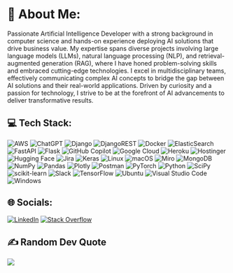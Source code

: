 # 💫 About Me:
Passionate Artificial Intelligence Developer with a strong background in computer science and hands-on experience deploying AI solutions that drive business value. My expertise spans diverse projects involving large language models (LLMs), natural language processing (NLP), and retrieval-augmented generation (RAG), where I have honed problem-solving skills and embraced cutting-edge technologies. I excel in multidisciplinary teams, effectively communicating complex AI concepts to bridge the gap between AI solutions and their real-world applications. Driven by curiosity and a passion for technology, I strive to be at the forefront of AI advancements to deliver transformative results.

## 💻 Tech Stack:
![AWS](https://img.shields.io/badge/AWS-%23FF9900.svg?style=flat&logo=amazon-aws&logoColor=white) ![ChatGPT](https://img.shields.io/badge/ChatGPT-74aa9c?logo=openai&logoColor=white) ![Django](https://img.shields.io/badge/django-%23092E20.svg?style=flat&logo=django&logoColor=white) ![DjangoREST](https://img.shields.io/badge/DJANGO-REST-ff1709?style=flat&logo=django&logoColor=white&color=ff1709&labelColor=gray) ![Docker](https://img.shields.io/badge/docker-%230db7ed.svg?style=flat&logo=docker&logoColor=white) ![ElasticSearch](https://img.shields.io/badge/-ElasticSearch-005571?style=flat&logo=elasticsearch) ![FastAPI](https://img.shields.io/badge/FastAPI-005571?style=flat&logo=fastapi) ![Flask](https://img.shields.io/badge/flask-%23000.svg?style=flat&logo=flask&logoColor=white) ![GitHub Copilot](https://img.shields.io/badge/GitHub%20Copilot-000?logo=githubcopilot&logoColor=fff) ![Google Cloud](https://img.shields.io/badge/Google%20Cloud-%234285F4.svg?style=flat&logo=google-cloud&logoColor=white) ![Heroku](https://img.shields.io/badge/heroku-%23430098.svg?style=flat&logo=heroku&logoColor=white) ![Hostinger](https://img.shields.io/badge/Hostinger-673DE6?logo=hostinger&logoColor=fff) ![Hugging Face](https://img.shields.io/badge/Hugging%20Face-FFD21E?logo=huggingface&logoColor=000) ![Jira](https://img.shields.io/badge/Jira-0052CC?logo=jira&logoColor=fff) ![Keras](https://img.shields.io/badge/Keras-%23D00000.svg?style=flat&logo=Keras&logoColor=white) ![Linux](https://img.shields.io/badge/Linux-FCC624?logo=linux&logoColor=black) ![macOS](https://img.shields.io/badge/macOS-000000?logo=apple&logoColor=F0F0F0) ![Miro](https://img.shields.io/badge/Miro-050038?logo=miro&logoColor=fff) ![MongoDB](https://img.shields.io/badge/MongoDB-%234ea94b.svg?logo=mongodb&logoColor=white) ![NumPy](https://img.shields.io/badge/numpy-%23013243.svg?style=flat&logo=numpy&logoColor=white) ![Pandas](https://img.shields.io/badge/pandas-%23150458.svg?style=flat&logo=pandas&logoColor=white) ![Plotly](https://img.shields.io/badge/Plotly-%233F4F75.svg?style=flat&logo=plotly&logoColor=white) ![Postman](https://img.shields.io/badge/Postman-FF6C37?style=flat&logo=postman&logoColor=white) ![PyTorch](https://img.shields.io/badge/PyTorch-%23EE4C2C.svg?style=flat&logo=PyTorch&logoColor=white) ![Python](https://img.shields.io/badge/python-3670A0?style=flat&logo=python&logoColor=ffdd54) ![SciPy](https://img.shields.io/badge/SciPy-%230C55A5.svg?style=flat&logo=scipy&logoColor=%white) ![scikit-learn](https://img.shields.io/badge/scikit--learn-%23F7931E.svg?style=flat&logo=scikit-learn&logoColor=white) ![Slack](https://img.shields.io/badge/Slack-4A154B?logo=slack&logoColor=fff) ![TensorFlow](https://img.shields.io/badge/TensorFlow-%23FF6F00.svg?style=flat&logo=TensorFlow&logoColor=white) ![Ubuntu](https://img.shields.io/badge/Ubuntu-E95420?logo=ubuntu&logoColor=white) ![Visual Studio Code](https://custom-icon-badges.demolab.com/badge/Visual%20Studio%20Code-0078d7.svg?logo=vsc&logoColor=white) ![Windows](https://custom-icon-badges.demolab.com/badge/Windows-0078D6?logo=windows11&logoColor=white)

## 🌐 Socials:
[![LinkedIn](https://img.shields.io/badge/LinkedIn-%230077B5.svg?logo=linkedin&logoColor=white)](https://linkedin.com/in/DharmikKakadiya) [![Stack Overflow](https://img.shields.io/badge/-Stackoverflow-FE7A16?logo=stack-overflow&logoColor=white)](https://stackoverflow.com/users/20791737) 

## ✍️ Random Dev Quote
![](https://quotes-github-readme.vercel.app/api?type=horizontal&theme=radical)
